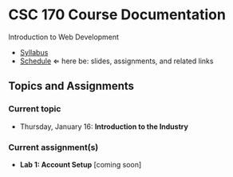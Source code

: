 # CSC 170 Course Documentation
Introduction to Web Development

- [Syllabus](syllabus.md)
- [Schedule](schedule.md)   &lArr; here be: slides, assignments, and related links

## Topics and Assignments

### Current topic

- Thursday, January 16: **Introduction to the Industry**

### Current assignment(s)

- **Lab 1: Account Setup** [coming soon]